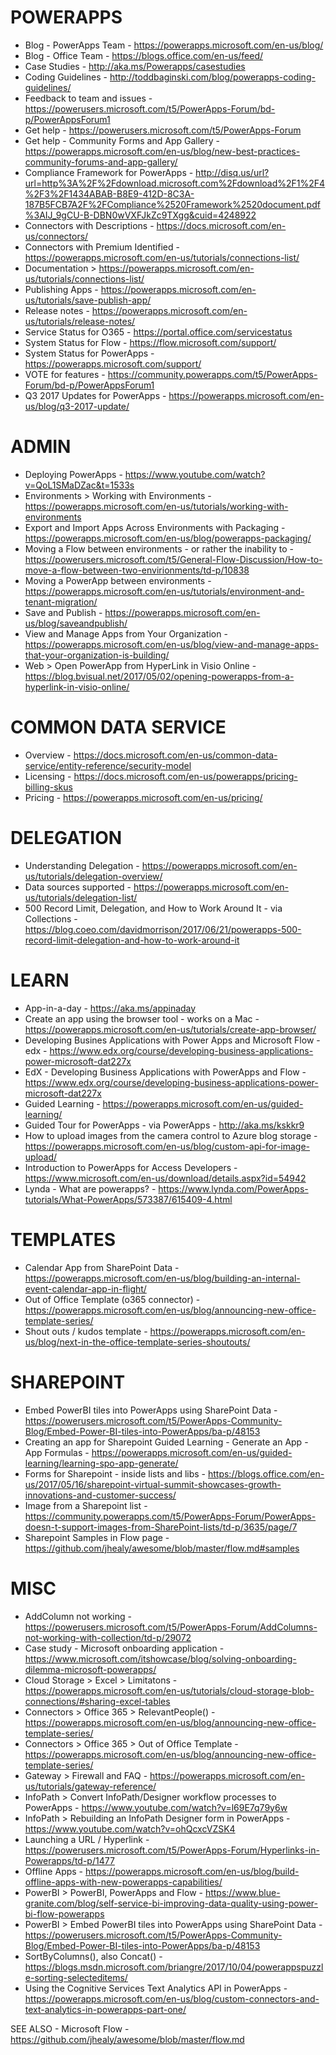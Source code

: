 # POWERAPPS
* Blog - PowerApps Team - https://powerapps.microsoft.com/en-us/blog/
* Blog - Office Team - https://blogs.office.com/en-us/feed/
* Case Studies - http://aka.ms/Powerapps/casestudies
* Coding Guidelines - http://toddbaginski.com/blog/powerapps-coding-guidelines/
* Feedback to team and issues - https://powerusers.microsoft.com/t5/PowerApps-Forum/bd-p/PowerAppsForum1
* Get help - https://powerusers.microsoft.com/t5/PowerApps-Forum
* Get help - Community Forms and App Gallery - https://powerapps.microsoft.com/en-us/blog/new-best-practices-community-forums-and-app-gallery/
* Compliance Framework for PowerApps - http://disq.us/url?url=http%3A%2F%2Fdownload.microsoft.com%2Fdownload%2F1%2F4%2F3%2F1434ABAB-B8E9-412D-8C3A-187B5FCB7A2F%2FCompliance%2520Framework%2520document.pdf%3AIJ_9gCU-B-DBN0wVXFJkZc9TXgg&cuid=4248922
* Connectors with Descriptions - https://docs.microsoft.com/en-us/connectors/
* Connectors with Premium Identified - https://powerapps.microsoft.com/en-us/tutorials/connections-list/
* Documentation > https://powerapps.microsoft.com/en-us/tutorials/connections-list/
* Publishing Apps - https://powerapps.microsoft.com/en-us/tutorials/save-publish-app/
* Release notes - https://powerapps.microsoft.com/en-us/tutorials/release-notes/
* Service Status for O365 - https://portal.office.com/servicestatus
* System Status for Flow - https://flow.microsoft.com/support/
* System Status for PowerApps - https://powerapps.microsoft.com/support/
* VOTE for features - https://community.powerapps.com/t5/PowerApps-Forum/bd-p/PowerAppsForum1
* Q3 2017 Updates for PowerApps - https://powerapps.microsoft.com/en-us/blog/q3-2017-update/

# ADMIN
* Deploying PowerApps - https://www.youtube.com/watch?v=QoL1SMaDZac&t=1533s
* Environments > Working with Environments - https://powerapps.microsoft.com/en-us/tutorials/working-with-environments
* Export and Import Apps Across Environments with Packaging - https://powerapps.microsoft.com/en-us/blog/powerapps-packaging/
* Moving a Flow between environments - or rather the inability to - https://powerusers.microsoft.com/t5/General-Flow-Discussion/How-to-move-a-flow-between-two-envirionments/td-p/10838
* Moving a PowerApp between environments - https://powerapps.microsoft.com/en-us/tutorials/environment-and-tenant-migration/
* Save and Publish - https://powerapps.microsoft.com/en-us/blog/saveandpublish/
* View and Manage Apps from Your Organization - https://powerapps.microsoft.com/en-us/blog/view-and-manage-apps-that-your-organization-is-building/
* Web > Open PowerApp from HyperLink in Visio Online - https://blog.bvisual.net/2017/05/02/opening-powerapps-from-a-hyperlink-in-visio-online/

# COMMON DATA SERVICE
* Overview - https://docs.microsoft.com/en-us/common-data-service/entity-reference/security-model
* Licensing - https://docs.microsoft.com/en-us/powerapps/pricing-billing-skus
* Pricing - https://powerapps.microsoft.com/en-us/pricing/

# DELEGATION
* Understanding Delegation - https://powerapps.microsoft.com/en-us/tutorials/delegation-overview/
* Data sources supported - https://powerapps.microsoft.com/en-us/tutorials/delegation-list/
* 500 Record Limit, Delegation, and How to Work Around It - via Collections - https://blog.coeo.com/davidmorrison/2017/06/21/powerapps-500-record-limit-delegation-and-how-to-work-around-it

# LEARN
* App-in-a-day - https://aka.ms/appinaday
* Create an app using the browser tool - works on a Mac - https://powerapps.microsoft.com/en-us/tutorials/create-app-browser/ 
* Developing Busines Applications with Power Apps and Microsoft Flow - edx - https://www.edx.org/course/developing-business-applications-power-microsoft-dat227x
* EdX - Developing Business Applications with PowerApps and Flow - https://www.edx.org/course/developing-business-applications-power-microsoft-dat227x
* Guided Learning - https://powerapps.microsoft.com/en-us/guided-learning/
* Guided Tour for PowerApps - via PowerApps - http://aka.ms/kskkr9
* How to upload images from the camera control to Azure blog storage - https://powerapps.microsoft.com/en-us/blog/custom-api-for-image-upload/
* Introduction to PowerApps for Access Developers - https://www.microsoft.com/en-us/download/details.aspx?id=54942 
* Lynda - What are powerapps? - https://www.lynda.com/PowerApps-tutorials/What-PowerApps/573387/615409-4.html

# TEMPLATES
* Calendar App from SharePoint Data - https://powerapps.microsoft.com/en-us/blog/building-an-internal-event-calendar-app-in-flight/
* Out of Office Template (o365 connector) - https://powerapps.microsoft.com/en-us/blog/announcing-new-office-template-series/
* Shout outs / kudos template - https://powerapps.microsoft.com/en-us/blog/next-in-the-office-template-series-shoutouts/

# SHAREPOINT
* Embed PowerBI tiles into PowerApps using SharePoint Data - https://powerusers.microsoft.com/t5/PowerApps-Community-Blog/Embed-Power-BI-tiles-into-PowerApps/ba-p/48153
* Creating an app for Sharepoint Guided Learning - Generate an App - App Formulas - https://powerapps.microsoft.com/en-us/guided-learning/learning-spo-app-generate/
* Forms for Sharepoint - inside lists and libs - https://blogs.office.com/en-us/2017/05/16/sharepoint-virtual-summit-showcases-growth-innovations-and-customer-success/ 
* Image from a Sharepoint list - https://community.powerapps.com/t5/PowerApps-Forum/PowerApps-doesn-t-support-images-from-SharePoint-lists/td-p/3635/page/7 
* Sharepoint Samples in Flow page - https://github.com/jhealy/awesome/blob/master/flow.md#samples

# MISC
* AddColumn not working - https://powerusers.microsoft.com/t5/PowerApps-Forum/AddColumns-not-working-with-collection/td-p/29072
* Case study - Microsoft onboarding application - https://www.microsoft.com/itshowcase/blog/solving-onboarding-dilemma-microsoft-powerapps/
* Cloud Storage > Excel > Limitatons - https://powerapps.microsoft.com/en-us/tutorials/cloud-storage-blob-connections/#sharing-excel-tables
* Connectors > Office 365 > RelevantPeople() - https://powerapps.microsoft.com/en-us/blog/announcing-new-office-template-series/
* Connectors > Office 365 > Out of Office Template - https://powerapps.microsoft.com/en-us/blog/announcing-new-office-template-series/
* Gateway > Firewall and FAQ - https://powerapps.microsoft.com/en-us/tutorials/gateway-reference/
* InfoPath > Convert InfoPath/Designer workflow processes to PowerApps - https://www.youtube.com/watch?v=l69E7q79y6w
* InfoPath > Rebuilding an InfoPath Designer form in PowerApps - https://www.youtube.com/watch?v=ohQcxcVZSK4
* Launching a URL / Hyperlink - https://powerusers.microsoft.com/t5/PowerApps-Forum/Hyperlinks-in-Powerapps/td-p/1477
* Offline Apps - https://powerapps.microsoft.com/en-us/blog/build-offline-apps-with-new-powerapps-capabilities/
* PowerBI > PowerBI, PowerApps and Flow - https://www.blue-granite.com/blog/self-service-bi-improving-data-quality-using-power-bi-flow-powerapps
* PowerBI > Embed PowerBI tiles into PowerApps using SharePoint Data - https://powerusers.microsoft.com/t5/PowerApps-Community-Blog/Embed-Power-BI-tiles-into-PowerApps/ba-p/48153
* SortByColumns(), also Concat() - https://blogs.msdn.microsoft.com/briangre/2017/10/04/powerappspuzzle-sorting-selecteditems/
* Using the Cognitive Services Text Analytics API in PowerApps - https://powerapps.microsoft.com/en-us/blog/custom-connectors-and-text-analytics-in-powerapps-part-one/

SEE ALSO - Microsoft Flow - https://github.com/jhealy/awesome/blob/master/flow.md
